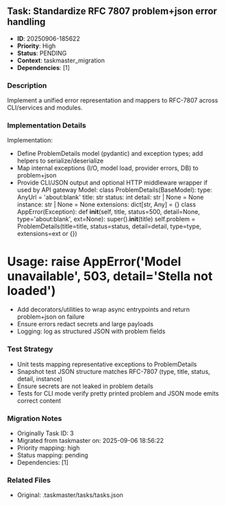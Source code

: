 ## Task: Standardize RFC 7807 problem+json error handling
- **ID**: 20250906-185622
- **Priority**: High
- **Status**: PENDING
- **Context**: taskmaster_migration
- **Dependencies**: [1]

### Description
Implement a unified error representation and mappers to RFC-7807 across CLI/services and modules.

### Implementation Details
Implementation:
- Define ProblemDetails model (pydantic) and exception types; add helpers to serialize/deserialize
- Map internal exceptions (I/O, model load, provider errors, DB) to problem+json
- Provide CLI/JSON output and optional HTTP middleware wrapper if used by API gateway
Model:
class ProblemDetails(BaseModel):
  type: AnyUrl = 'about:blank'
  title: str
  status: int
  detail: str | None = None
  instance: str | None = None
  extensions: dict[str, Any] = {}
class AppError(Exception):
  def __init__(self, title, status=500, detail=None, type='about:blank', ext=None):
    super().__init__(title)
    self.problem = ProblemDetails(title=title, status=status, detail=detail, type=type, extensions=ext or {})
# Usage: raise AppError('Model unavailable', 503, detail='Stella not loaded')
- Add decorators/utilities to wrap async entrypoints and return problem+json on failure
- Ensure errors redact secrets and large payloads
- Logging: log as structured JSON with problem fields


### Test Strategy
- Unit tests mapping representative exceptions to ProblemDetails
- Snapshot test JSON structure matches RFC-7807 (type, title, status, detail, instance)
- Ensure secrets are not leaked in problem details
- Tests for CLI mode verify pretty printed problem and JSON mode emits correct content

### Migration Notes
- Originally Task ID: 3
- Migrated from taskmaster on: 2025-09-06 18:56:22
- Priority mapping: high
- Status mapping: pending
- Dependencies: [1]

### Related Files
- Original: .taskmaster/tasks/tasks.json
